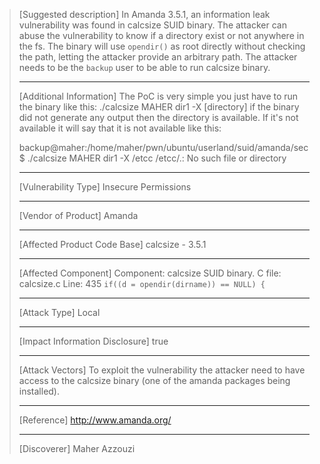 > [Suggested description]
> In Amanda 3.5.1, an information leak vulnerability was found in
> calcsize SUID binary. The attacker can abuse the vulnerability to know
> if a directory exist or not anywhere in the fs. The binary will use
> `opendir()` as root directly without checking the path, letting the
> attacker provide an arbitrary path. The attacker needs to be the
> `backup` user to be able to run calcsize binary.
>
> ------------------------------------------
>
> [Additional Information]
> The PoC is very simple you just have to run the binary like this:
> ./calcsize MAHER dir1 -X [directory]
> if the binary did not generate any output then the directory is available.
> If it's not available it will say that it is not available like this:
>
> backup@maher:/home/maher/pwn/ubuntu/userland/suid/amanda/sec$ ./calcsize MAHER dir1 -X /etcc
> /etcc/.: No such file or directory
>
> ------------------------------------------
>
> [Vulnerability Type]
> Insecure Permissions
>
> ------------------------------------------
>
> [Vendor of Product]
> Amanda
>
> ------------------------------------------
>
> [Affected Product Code Base]
> calcsize - 3.5.1
>
> ------------------------------------------
>
> [Affected Component]
> Component: calcsize SUID binary.
> C file: calcsize.c
> Line: 435 `if((d = opendir(dirname)) == NULL) {`
>
> ------------------------------------------
>
> [Attack Type]
> Local
>
> ------------------------------------------
>
> [Impact Information Disclosure]
> true
>
> ------------------------------------------
>
> [Attack Vectors]
> To exploit the vulnerability the attacker need to have access to the calcsize binary (one of the amanda packages being installed).
>
> ------------------------------------------
>
> [Reference]
> http://www.amanda.org/
>
> ------------------------------------------
>
> [Discoverer]
> Maher Azzouzi
